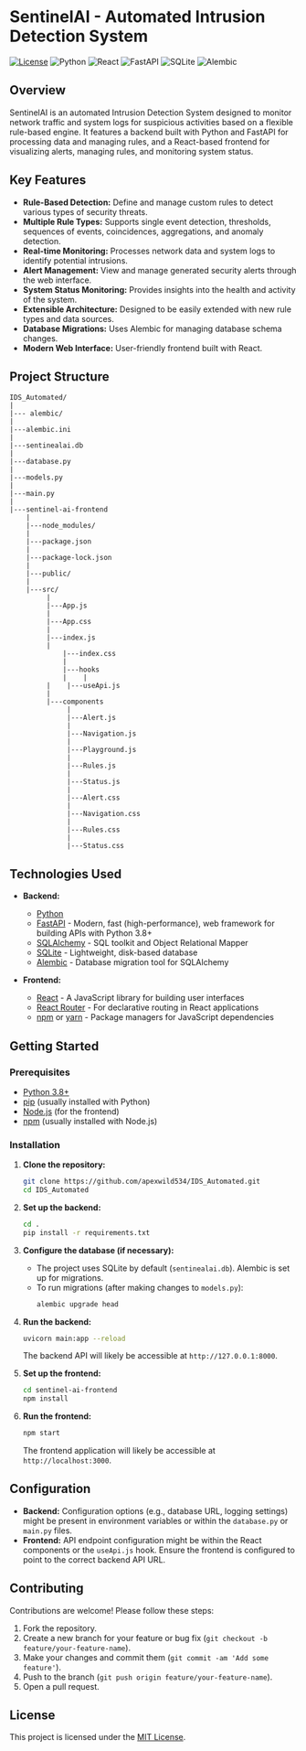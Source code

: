 # SentinelAI - Automated Intrusion Detection System

[![License](https://img.shields.io/badge/License-MIT-yellow.svg)](https://opensource.org/licenses/MIT)
![Python](https://img.shields.io/badge/Python-3.8+-blue.svg)
![React](https://img.shields.io/badge/React-18.0+-brightgreen.svg)
![FastAPI](https://img.shields.io/badge/FastAPI-0.100+-purple.svg)
![SQLite](https://img.shields.io/badge/Database-SQLite-lightgray.svg)
![Alembic](https://img.shields.io/badge/Migrations-Alembic-orange.svg)

## Overview

SentinelAI is an automated Intrusion Detection System designed to monitor network traffic and system logs for suspicious activities based on a flexible rule-based engine. It features a backend built with Python and FastAPI for processing data and managing rules, and a React-based frontend for visualizing alerts, managing rules, and monitoring system status.

## Key Features

* **Rule-Based Detection:** Define and manage custom rules to detect various types of security threats.
* **Multiple Rule Types:** Supports single event detection, thresholds, sequences of events, coincidences, aggregations, and anomaly detection.
* **Real-time Monitoring:** Processes network data and system logs to identify potential intrusions.
* **Alert Management:** View and manage generated security alerts through the web interface.
* **System Status Monitoring:** Provides insights into the health and activity of the system.
* **Extensible Architecture:** Designed to be easily extended with new rule types and data sources.
* **Database Migrations:** Uses Alembic for managing database schema changes.
* **Modern Web Interface:** User-friendly frontend built with React.

## Project Structure

```plaintext
IDS_Automated/
|
|--- alembic/
|
|---alembic.ini
|
|---sentinealai.db
|
|---database.py
|
|---models.py
|
|---main.py
|
|---sentinel-ai-frontend
	|
	|---node_modules/
	|
	|---package.json
	|
	|---package-lock.json
	|
	|---public/
	|
	|---src/	
	     |
	     |---App.js
	     |
	     |---App.css
	     |
	     |---index.js
	     |
             |---index.css
             |
             |---hooks
             |    |
	     |    |---useApi.js
	     |
	     |---components
	          |
	          |---Alert.js
	          |
	          |---Navigation.js
	          |
	          |---Playground.js
	          |
	          |---Rules.js
	          |
	          |---Status.js
	          |
	          |---Alert.css
	          |
	          |---Navigation.css
	          |
	          |---Rules.css
	          |
	          |---Status.css
```
## Technologies Used

* **Backend:**
    * [Python](https://www.python.org/)
    * [FastAPI](https://fastapi.tiangolo.com/) - Modern, fast (high-performance), web framework for building APIs with Python 3.8+
    * [SQLAlchemy](https://www.sqlalchemy.org/) - SQL toolkit and Object Relational Mapper
    * [SQLite](https://www.sqlite.org/index.html) - Lightweight, disk-based database
    * [Alembic](https://alembic.sqlalchemy.org/en/latest/) - Database migration tool for SQLAlchemy

* **Frontend:**
    * [React](https://react.dev/) - A JavaScript library for building user interfaces
    * [React Router](https://reactrouter.com/) - For declarative routing in React applications
    * [npm](https://www.npmjs.com/) or [yarn](https://yarnpkg.com/) - Package managers for JavaScript dependencies

## Getting Started

### Prerequisites

* [Python 3.8+](https://www.python.org/downloads/)
* [pip](https://pypi.org/project/pip/) (usually installed with Python)
* [Node.js](https://nodejs.org/) (for the frontend)
* [npm](https://www.npmjs.com/) (usually installed with Node.js)

### Installation

1.  **Clone the repository:**
    ```bash
    git clone https://github.com/apexwild534/IDS_Automated.git
    cd IDS_Automated
    ```

2.  **Set up the backend:**
    ```bash
    cd .
    pip install -r requirements.txt
    ```

3.  **Configure the database (if necessary):**
    * The project uses SQLite by default (`sentinealai.db`). Alembic is set up for migrations.
    * To run migrations (after making changes to `models.py`):
        ```bash
        alembic upgrade head
        ```

4.  **Run the backend:**
    ```bash
    uvicorn main:app --reload
    ```
    The backend API will likely be accessible at `http://127.0.0.1:8000`.

5.  **Set up the frontend:**
    ```bash
    cd sentinel-ai-frontend
    npm install
    ```

6.  **Run the frontend:**
    ```bash
    npm start
    ```
    The frontend application will likely be accessible at `http://localhost:3000`.

## Configuration

* **Backend:** Configuration options (e.g., database URL, logging settings) might be present in environment variables or within the `database.py` or `main.py` files.
* **Frontend:** API endpoint configuration might be within the React components or the `useApi.js` hook. Ensure the frontend is configured to point to the correct backend API URL.

## Contributing

Contributions are welcome! Please follow these steps:

1.  Fork the repository.
2.  Create a new branch for your feature or bug fix (`git checkout -b feature/your-feature-name`).
3.  Make your changes and commit them (`git commit -am 'Add some feature'`).
4.  Push to the branch (`git push origin feature/your-feature-name`).
5.  Open a pull request.

## License

This project is licensed under the [MIT License](License).

	          
